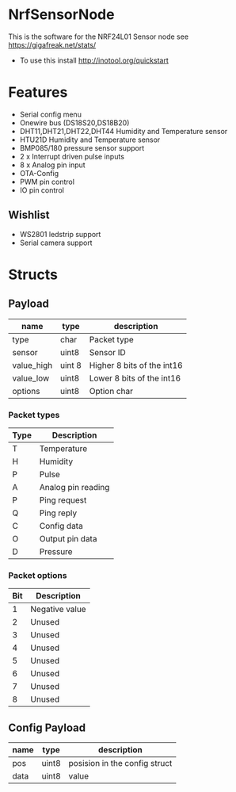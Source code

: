 NrfSensorNode
=============

This is the software for the NRF24L01 Sensor node see https://gigafreak.net/stats/

* To use this install http://inotool.org/quickstart

# Features
* Serial config menu
* Onewire bus (DS18S20,DS18B20)
* DHT11,DHT21,DHT22,DHT44 Humidity and Temperature sensor
* HTU21D Humidity and Temperature sensor
* BMP085/180 pressure sensor support
* 2 x Interrupt driven pulse inputs
* 8 x Analog pin input
* OTA-Config
* PWM pin control
* IO pin control

## Wishlist
* WS2801 ledstrip support
* Serial camera support

# Structs
## Payload
| name | type | description |
-------|------|-------------|
| type | char | Packet type |
| sensor | uint8 | Sensor ID |
| value_high | uint 8 | Higher 8 bits of the int16 |
| value_low| uint8 | Lower 8 bits of the int16 |
| options | uint8 | Option char |
 
### Packet types

| Type | Description |
-------|-------------|
| T | Temperature |
| H | Humidity |
| P | Pulse |
| A | Analog pin reading |
| P | Ping request |
| Q | Ping reply |
| C | Config data |
| O | Output pin data |
| D | Pressure |


### Packet options
| Bit | Description |
|-----|-------------|
| 1 | Negative value|
| 2 | Unused | 
| 3 | Unused |
| 4 | Unused |
| 5 | Unused |
| 6 | Unused |
| 7 | Unused |
| 8 | Unused |

## Config Payload
| name | type | description |
-------|------|-------------|
| pos  | uint8 | posision in the config struct |
| data | uint8 | value |

